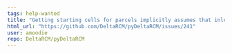 ```yaml
---
tags: help-wanted
title: "Getting starting cells for parcels implicitly assumes that inlet is located along x=0 coordinate"
html_url: "https://github.com/DeltaRCM/pyDeltaRCM/issues/241"
user: amoodie
repo: DeltaRCM/pyDeltaRCM
---
```


